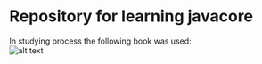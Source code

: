 # Repository for learning javacore

In studying process the following book was used:<br/>
![alt text](https://drive.google.com/file/d/1sgeJ2PObwXfau6ISgI7SFmqt51qh-PUl/view?usp=sharing)